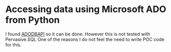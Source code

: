 # Accessing data using Microsoft ADO from Python

I found [ADODBAPI](http://adodbapi.sourceforge.net/) so it can be done. However this is not tested with Pervasive.SQL
One of the reasons I do not feel the need to write POC code for this.

